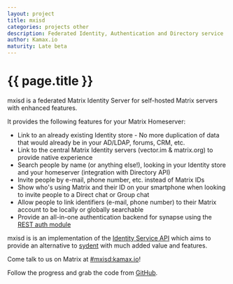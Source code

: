 ```yaml
---
layout: project
title: mxisd
categories: projects other
description: Federated Identity, Authentication and Directory service
author: Kamax.io
maturity: Late beta
---
```


# {{ page.title }}
mxisd is a federated Matrix Identity Server for self-hosted Matrix servers with enhanced features.

It provides the following features for your Matrix Homeserver:
- Link to an already existing Identity store - No more duplication of data that would already be in your AD/LDAP, forums, CRM, etc.
- Link to the central Matrix Identity servers (vector.im & matrix.org) to provide native experience
- Search people by name (or anything else!), looking in your Identity store and your homeserver (integration with Directory API)
- Invite people by e-mail, phone number, etc. instead of Matrix IDs
- Show who's using Matrix and their ID on your smartphone when looking to invite people to a Direct chat or Group chat
- Allow people to link identifiers (e-mail, phone number) to their Matrix account to be locally or globally searchable
- Provide an all-in-one authentication backend for synapse using the [REST auth module](https://github.com/kamax-io/matrix-synapse-rest-auth)

mxisd is is an implementation of the [Identity Service API](http://matrix.org/docs/spec/identity_service/unstable.html) which aims to provide an alternative to [sydent](https://github.com/matrix-org/sydent) with much added value and features.

Come talk to us on Matrix at [#mxisd:kamax.io](https://matrix.to/#/#mxisd:kamax.io)!

Follow the progress and grab the code from [GitHub](https://github.com/kamax-io/mxisd).
